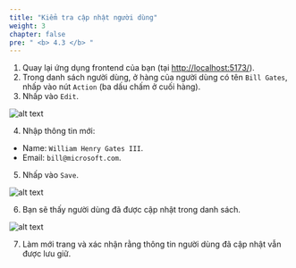 ```yaml
---
title: "Kiểm tra cập nhật người dùng"
weight: 3
chapter: false
pre: " <b> 4.3 </b> "
---
```


1. Quay lại ứng dụng frontend của bạn (tại <http://localhost:5173/>).
2. Trong danh sách người dùng, ở hàng của người dùng có tên `Bill Gates`, nhấp vào nút `Action` (ba dấu chấm ở cuối hàng).
3. Nhấp vào `Edit`.

![alt text](/images/workshop-3/frontend-app--test-update-user.png)

4. Nhập thông tin mới:

- Name: `William Henry Gates III`.
- Email: `bill@microsoft.com`.

5. Nhấp vào `Save`.

![alt text](/images/workshop-3/frontend-app--test-create-user--confirm.png)

6. Bạn sẽ thấy người dùng đã được cập nhật trong danh sách.

![alt text](/images/workshop-3/frontend-app--test-create-user--user-updated.png)

7. Làm mới trang và xác nhận rằng thông tin người dùng đã cập nhật vẫn được lưu giữ.
